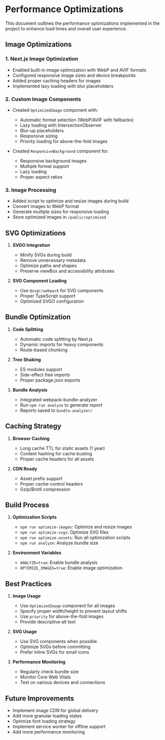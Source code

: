 # Performance Optimizations

This document outlines the performance optimizations implemented in the project to enhance load times and overall user experience.

## Image Optimizations

### 1. Next.js Image Optimization
- Enabled built-in image optimization with WebP and AVIF formats
- Configured responsive image sizes and device breakpoints
- Added proper caching headers for images
- Implemented lazy loading with blur placeholders

### 2. Custom Image Components
- Created `OptimizedImage` component with:
  - Automatic format selection (WebP/AVIF with fallbacks)
  - Lazy loading with IntersectionObserver
  - Blur-up placeholders
  - Responsive sizing
  - Priority loading for above-the-fold images

- Created `ResponsiveBackground` component for:
  - Responsive background images
  - Multiple format support
  - Lazy loading
  - Proper aspect ratios

### 3. Image Processing
- Added script to optimize and resize images during build
- Convert images to WebP format
- Generate multiple sizes for responsive loading
- Store optimized images in `/public/optimized`

## SVG Optimizations

1. **SVGO Integration**
   - Minify SVGs during build
   - Remove unnecessary metadata
   - Optimize paths and shapes
   - Preserve viewBox and accessibility attributes

2. **SVG Component Loading**
   - Use `@svgr/webpack` for SVG components
   - Proper TypeScript support
   - Optimized SVGO configuration

## Bundle Optimization

1. **Code Splitting**
   - Automatic code splitting by Next.js
   - Dynamic imports for heavy components
   - Route-based chunking

2. **Tree Shaking**
   - ES modules support
   - Side-effect free imports
   - Proper package.json exports

3. **Bundle Analysis**
   - Integrated webpack-bundle-analyzer
   - Run `npm run analyze` to generate report
   - Reports saved to `bundle-analyzer/`

## Caching Strategy

1. **Browser Caching**
   - Long cache TTL for static assets (1 year)
   - Content hashing for cache busting
   - Proper cache headers for all assets

2. **CDN Ready**
   - Asset prefix support
   - Proper cache-control headers
   - Gzip/Brotli compression

## Build Process

1. **Optimization Scripts**
   - `npm run optimize-images`: Optimize and resize images
   - `npm run optimize-svgs`: Optimize SVG files
   - `npm run optimize-assets`: Run all optimization scripts
   - `npm run analyze`: Analyze bundle size

2. **Environment Variables**
   - `ANALYZE=true`: Enable bundle analysis
   - `OPTIMIZE_IMAGES=true`: Enable image optimization

## Best Practices

1. **Image Usage**
   - Use `OptimizedImage` component for all images
   - Specify proper width/height to prevent layout shifts
   - Use `priority` for above-the-fold images
   - Provide descriptive alt text

2. **SVG Usage**
   - Use SVG components when possible
   - Optimize SVGs before committing
   - Prefer inline SVGs for small icons

3. **Performance Monitoring**
   - Regularly check bundle size
   - Monitor Core Web Vitals
   - Test on various devices and connections

## Future Improvements

- Implement image CDN for global delivery
- Add more granular loading states
- Optimize font loading strategy
- Implement service worker for offline support
- Add more performance monitoring

